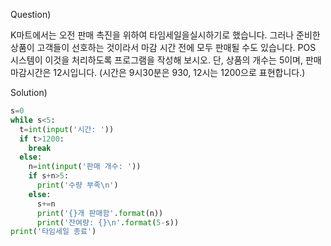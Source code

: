 Question)

K마트에서는 오전 판매 촉진을 위하여 타임세일을실시하기로 했습니다. 그러나 준비한 상품이 고객들이 선호하는 것이라서 마감 시간 전에 모두 판매될 수도 있습니다. POS 시스템이 이것을 처리하도록 프로그램을 작성해 보시오. 단, 상품의 개수는 5이며, 판매 마감시간은 12시입니다. (시간은 9시30분은 930, 12시는 1200으로 표현합니다.)

Solution)
~~~python
s=0
while s<5:
  t=int(input('시간: '))
  if t>1200:
    break
  else:
    n=int(input('판매 개수: '))
    if s+n>5:
      print('수량 부족\n')
    else:
      s+=n
      print('{}개 판매함'.format(n))
      print('잔여량: {}\n'.format(5-s))
print('타임세일 종료')
~~~
